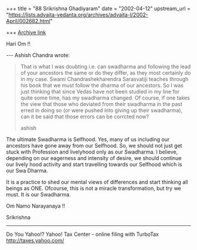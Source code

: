 +++
title = "88 Srikrishna Ghadiyaram"
date = "2002-04-12"
upstream_url = "https://lists.advaita-vedanta.org/archives/advaita-l/2002-April/002682.html"

+++
[Archive link](https://lists.advaita-vedanta.org/archives/advaita-l/2002-April/002682.html)

Hari Om !!

--- Ashish Chandra <ramkisno at HOTMAIL.COM> wrote:
>
> That is what I was doubting i.e. can swadharma and
> following the lead of
> your ancestors the same or do they differ, as they
> most certainly do in my
> case. Swami Chandrashekharendra Sarasvatiji teaches
> through his book that
> we must follow the dharma of our ancestors. So I was
> just thinking that
> since Vedas have not been studied in my line for
> quite some time, has my
> swadharma changed. Of course, if one takes the view
> that those who deviated
> from their swadharma in the past erred in doing so
> (or were pushed into
> giving up their swadharma), can it be said that
> those errors can be
> corrcted now?
>
> ashish

The ultimate Swadharma is Selfhood. Yes, many of us
including our ancestors have gone away from our
Selfhood. So, we should not just get stuck with
Profession and livelyhood only as our Swadharma. I
believe, depending on our eagerness and intensity of
desire, we should continue our lively hood activity
and start travelling towards our Selfhood which is our
Swa Dharma.

It is a practice to shed our mental views of
differences and start thinking  all beings as ONE.
Ofcourse, this is not a miracle transformation, but
try we must. It is our Swadharma.

Om Namo Narayanaya !!

Srikrishna


__________________________________________________
Do You Yahoo!?
Yahoo! Tax Center - online filing with TurboTax
http://taxes.yahoo.com/

